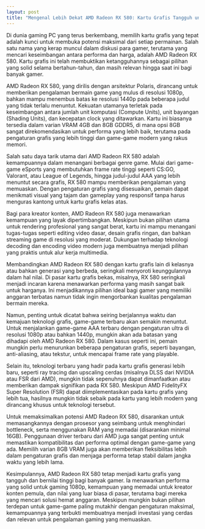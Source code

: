 ```yaml
---
layout: post
title: "Mengenal Lebih Dekat AMD Radeon RX 580: Kartu Grafis Tangguh untuk Pengalaman Gaming Maksimal"
---
```


Di dunia gaming PC yang terus berkembang, memilih kartu grafis yang tepat adalah kunci untuk membuka potensi maksimal dari setiap permainan. Salah satu nama yang kerap muncul dalam diskusi para gamer, terutama yang mencari keseimbangan antara performa dan harga, adalah AMD Radeon RX 580. Kartu grafis ini telah membuktikan ketangguhannya sebagai pilihan yang solid selama bertahun-tahun, dan masih relevan hingga saat ini bagi banyak gamer.

AMD Radeon RX 580, yang dirilis dengan arsitektur Polaris, dirancang untuk memberikan pengalaman bermain game yang mulus di resolusi 1080p, bahkan mampu menembus batas ke resolusi 1440p pada beberapa judul yang tidak terlalu menuntut. Kekuatan utamanya terletak pada keseimbangan antara jumlah unit komputasi (Compute Units), unit bayangan (Shading Units), dan kecepatan clock yang ditawarkan. Kartu ini biasanya tersedia dalam varian VRAM 4GB dan 8GB GDDR5, di mana opsi 8GB sangat direkomendasikan untuk performa yang lebih baik, terutama pada pengaturan grafis yang lebih tinggi dan game-game modern yang rakus memori.

Salah satu daya tarik utama dari AMD Radeon RX 580 adalah kemampuannya dalam menangani berbagai genre game. Mulai dari game-game eSports yang membutuhkan frame rate tinggi seperti CS:GO, Valorant, atau League of Legends, hingga judul-judul AAA yang lebih menuntut secara grafis, RX 580 mampu memberikan pengalaman yang memuaskan. Dengan pengaturan grafis yang disesuaikan, pemain dapat menikmati visual yang tajam dan gameplay yang responsif tanpa harus menguras kantong untuk kartu grafis kelas atas.

Bagi para kreator konten, AMD Radeon RX 580 juga menawarkan kemampuan yang layak dipertimbangkan. Meskipun bukan pilihan utama untuk rendering profesional yang sangat berat, kartu ini mampu menangani tugas-tugas seperti editing video dasar, desain grafis ringan, dan bahkan streaming game di resolusi yang moderat. Dukungan terhadap teknologi decoding dan encoding video modern juga membuatnya menjadi pilihan yang praktis untuk alur kerja multimedia.

Membandingkan AMD Radeon RX 580 dengan kartu grafis lain di kelasnya atau bahkan generasi yang berbeda, seringkali menyoroti keunggulannya dalam hal nilai. Di pasar kartu grafis bekas, misalnya, RX 580 seringkali menjadi incaran karena menawarkan performa yang masih sangat baik untuk harganya. Ini menjadikannya pilihan ideal bagi gamer yang memiliki anggaran terbatas namun tidak ingin mengorbankan kualitas pengalaman bermain mereka.

Namun, penting untuk dicatat bahwa seiring berjalannya waktu dan kemajuan teknologi grafis, game-game terbaru akan semakin menuntut. Untuk menjalankan game-game AAA terbaru dengan pengaturan ultra di resolusi 1080p atau bahkan 1440p, mungkin akan ada batasan yang dihadapi oleh AMD Radeon RX 580. Dalam kasus seperti ini, pemain mungkin perlu menurunkan beberapa pengaturan grafis, seperti bayangan, anti-aliasing, atau tekstur, untuk mencapai frame rate yang playable.

Selain itu, teknologi terbaru yang hadir pada kartu grafis generasi lebih baru, seperti ray tracing dan upscaling cerdas (misalnya DLSS dari NVIDIA atau FSR dari AMD), mungkin tidak sepenuhnya dapat dimanfaatkan atau memberikan dampak signifikan pada RX 580. Meskipun AMD FidelityFX Super Resolution (FSR) dapat diimplementasikan pada kartu grafis yang lebih tua, hasilnya mungkin tidak sebaik pada kartu yang lebih modern yang dirancang khusus untuk teknologi tersebut.

Untuk memaksimalkan potensi AMD Radeon RX 580, disarankan untuk memasangkannya dengan prosesor yang seimbang untuk menghindari bottleneck, serta menggunakan RAM yang memadai (disarankan minimal 16GB). Penggunaan driver terbaru dari AMD juga sangat penting untuk memastikan kompatibilitas dan performa optimal dengan game-game yang ada. Memilih varian 8GB VRAM juga akan memberikan fleksibilitas lebih dalam pengaturan grafis dan menjaga performa tetap stabil dalam jangka waktu yang lebih lama.

Kesimpulannya, AMD Radeon RX 580 tetap menjadi kartu grafis yang tangguh dan bernilai tinggi bagi banyak gamer. Ia menawarkan performa yang solid untuk gaming 1080p, kemampuan yang memadai untuk kreator konten pemula, dan nilai yang luar biasa di pasar, terutama bagi mereka yang mencari solusi hemat anggaran. Meskipun mungkin bukan pilihan terdepan untuk game-game paling mutakhir dengan pengaturan maksimal, kemampuannya yang terbukti membuatnya menjadi investasi yang cerdas dan relevan untuk pengalaman gaming yang memuaskan.
